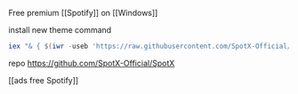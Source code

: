 Free premium [[Spotify]] on [[Windows]]

install new theme command
```powershell
iex "& { $(iwr -useb 'https://raw.githubusercontent.com/SpotX-Official/spotx-official.github.io/main/run.ps1') } -new_theme"
```

repo https://github.com/SpotX-Official/SpotX

[[ads free Spotify]]